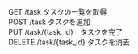 GET /task タスクの一覧を取得 <br> POST /task タスクを追加 <br> PUT /task/{task_id}　タスクを完了 <br> DELETE /task/{task_id}  タスクを消去<br>